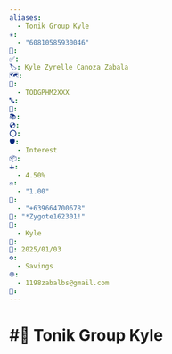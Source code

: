 ```yaml
---
aliases:
  - Tonik Group Kyle
✳️:
  - "60810585930046"
📍: 
✅: 
🏷️: Kyle Zyrelle Canoza Zabala
🗺️: 
🏁:
  - TODGPHM2XXX
🔤: 
🔀: 
📚: 
💿: 
⭕: 
🛡️:
  - Interest
📦: 
➕:
  - 4.50%
⚖️:
  - "1.00"
📝:
  - "+639664700678"
🔐: "*Zygote162301!"
👤:
  - Kyle
🔢: 
📅: 2025/01/03
⚙️:
  - Savings
🌐:
  - 1198zabalbs@gmail.com
💱:
---
```

# #💱 Tonik Group Kyle
